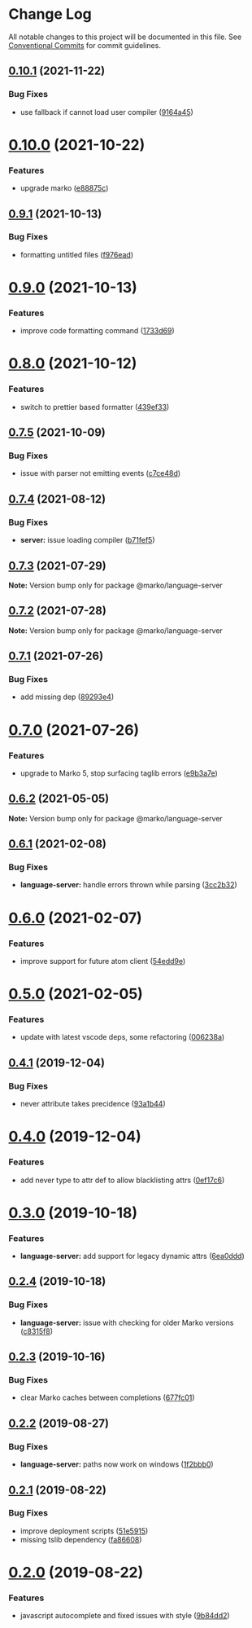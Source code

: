 # Change Log

All notable changes to this project will be documented in this file.
See [Conventional Commits](https://conventionalcommits.org) for commit guidelines.

## [0.10.1](https://github.com/marko-js/language-server/compare/@marko/language-server@0.10.0...@marko/language-server@0.10.1) (2021-11-22)


### Bug Fixes

* use fallback if cannot load user compiler ([9164a45](https://github.com/marko-js/language-server/commit/9164a45baf2b0a6300e9776d543522e1ba4472be))





# [0.10.0](https://github.com/marko-js/language-server/compare/@marko/language-server@0.9.1...@marko/language-server@0.10.0) (2021-10-22)


### Features

* upgrade marko ([e88875c](https://github.com/marko-js/language-server/commit/e88875cd014ac5539778ab186ff3b9afd4cfbfbe))





## [0.9.1](https://github.com/marko-js/language-server/compare/@marko/language-server@0.9.0...@marko/language-server@0.9.1) (2021-10-13)


### Bug Fixes

* formatting untitled files ([f976ead](https://github.com/marko-js/language-server/commit/f976eadb25c962d87ff36f9130f368bdca87dd45))





# [0.9.0](https://github.com/marko-js/language-server/compare/@marko/language-server@0.8.0...@marko/language-server@0.9.0) (2021-10-13)


### Features

* improve code formatting command ([1733d69](https://github.com/marko-js/language-server/commit/1733d694c16c0ddad72986486b5d53d7fd3b491c))





# [0.8.0](https://github.com/marko-js/language-server/compare/@marko/language-server@0.7.5...@marko/language-server@0.8.0) (2021-10-12)


### Features

* switch to prettier based formatter ([439ef33](https://github.com/marko-js/language-server/commit/439ef339da2bba5ab2bbd5741d42239251db5d8f))





## [0.7.5](https://github.com/marko-js/language-server/compare/@marko/language-server@0.7.4...@marko/language-server@0.7.5) (2021-10-09)


### Bug Fixes

* issue with  parser not emitting events ([c7ce48d](https://github.com/marko-js/language-server/commit/c7ce48d5591aaa71bfd41ca797fb20cd14201cd9))





## [0.7.4](https://github.com/marko-js/language-server/compare/@marko/language-server@0.7.3...@marko/language-server@0.7.4) (2021-08-12)


### Bug Fixes

* **server:** issue loading compiler ([b71fef5](https://github.com/marko-js/language-server/commit/b71fef5b67f01cbb1678689246c8e4e1c6637057))





## [0.7.3](https://github.com/marko-js/language-server/compare/@marko/language-server@0.7.2...@marko/language-server@0.7.3) (2021-07-29)

**Note:** Version bump only for package @marko/language-server





## [0.7.2](https://github.com/marko-js/language-server/compare/@marko/language-server@0.7.1...@marko/language-server@0.7.2) (2021-07-28)

**Note:** Version bump only for package @marko/language-server





## [0.7.1](https://github.com/marko-js/language-server/compare/@marko/language-server@0.7.0...@marko/language-server@0.7.1) (2021-07-26)


### Bug Fixes

* add missing dep ([89293e4](https://github.com/marko-js/language-server/commit/89293e43721354489d28ab9b214355a3f394ece6))





# [0.7.0](https://github.com/marko-js/language-server/compare/@marko/language-server@0.6.2...@marko/language-server@0.7.0) (2021-07-26)


### Features

* upgrade to Marko 5, stop surfacing taglib errors ([e9b3a7e](https://github.com/marko-js/language-server/commit/e9b3a7e9a9e14ab31983e52b906b780dd49528a6))





## [0.6.2](https://github.com/marko-js/language-server/tree/master/server/compare/@marko/language-server@0.6.1...@marko/language-server@0.6.2) (2021-05-05)

**Note:** Version bump only for package @marko/language-server





## [0.6.1](https://github.com/marko-js/language-server/tree/master/server/compare/@marko/language-server@0.6.0...@marko/language-server@0.6.1) (2021-02-08)


### Bug Fixes

* **language-server:** handle errors thrown while parsing ([3cc2b32](https://github.com/marko-js/language-server/tree/master/server/commit/3cc2b32ca42c7f5a24e75554baf0bc1ef59e12e5))





# [0.6.0](https://github.com/marko-js/language-server/tree/master/server/compare/@marko/language-server@0.5.0...@marko/language-server@0.6.0) (2021-02-07)


### Features

* improve support for future atom client ([54edd9e](https://github.com/marko-js/language-server/tree/master/server/commit/54edd9e4d0c27938714b3241a01a9c5bf03e5134))





# [0.5.0](https://github.com/marko-js/language-server/tree/master/server/compare/@marko/language-server@0.4.1...@marko/language-server@0.5.0) (2021-02-05)


### Features

* update with latest vscode deps, some refactoring ([006238a](https://github.com/marko-js/language-server/tree/master/server/commit/006238aa8d972b0a3683a0eaf0038d37af5235fc))





## [0.4.1](https://github.com/marko-js/language-server/tree/master/server/compare/@marko/language-server@0.4.0...@marko/language-server@0.4.1) (2019-12-04)


### Bug Fixes

* never attribute takes precidence ([93a1b44](https://github.com/marko-js/language-server/tree/master/server/commit/93a1b44))





# [0.4.0](https://github.com/marko-js/language-server/tree/master/server/compare/@marko/language-server@0.3.0...@marko/language-server@0.4.0) (2019-12-04)


### Features

* add never type to attr def to allow blacklisting attrs ([0ef17c6](https://github.com/marko-js/language-server/tree/master/server/commit/0ef17c6))





# [0.3.0](https://github.com/marko-js/language-server/tree/master/server/compare/@marko/language-server@0.2.4...@marko/language-server@0.3.0) (2019-10-18)


### Features

* **language-server:** add support for legacy dynamic attrs ([6ea0ddd](https://github.com/marko-js/language-server/tree/master/server/commit/6ea0ddd))





## [0.2.4](https://github.com/marko-js/language-server/tree/master/server/compare/@marko/language-server@0.2.3...@marko/language-server@0.2.4) (2019-10-18)


### Bug Fixes

* **language-server:** issue with checking for older Marko versions ([c8315f8](https://github.com/marko-js/language-server/tree/master/server/commit/c8315f8))





## [0.2.3](https://github.com/marko-js/language-server/tree/master/server/compare/@marko/language-server@0.2.2...@marko/language-server@0.2.3) (2019-10-16)


### Bug Fixes

* clear Marko caches between completions ([677fc01](https://github.com/marko-js/language-server/tree/master/server/commit/677fc01))





## [0.2.2](https://github.com/marko-js/language-server/tree/master/server/compare/@marko/language-server@0.2.1...@marko/language-server@0.2.2) (2019-08-27)


### Bug Fixes

* **language-server:** paths now work on windows ([1f2bbb0](https://github.com/marko-js/language-server/tree/master/server/commit/1f2bbb0))





## [0.2.1](https://github.com/marko-js/language-server/tree/master/server/compare/@marko/language-server@0.2.0...@marko/language-server@0.2.1) (2019-08-22)


### Bug Fixes

* improve deployment scripts ([51e5915](https://github.com/marko-js/language-server/tree/master/server/commit/51e5915))
* missing tslib dependency ([fa86608](https://github.com/marko-js/language-server/tree/master/server/commit/fa86608))





# [0.2.0](https://github.com/marko-js/language-server/tree/master/server/compare/@marko/language-server@0.0.3...@marko/language-server@0.2.0) (2019-08-22)


### Features

* javascript autocomplete and fixed issues with style ([9b84dd2](https://github.com/marko-js/language-server/tree/master/server/commit/9b84dd2))

